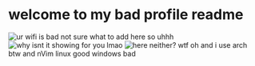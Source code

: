 # welcome to my bad profile readme
<img src="https://komarev.com/ghpvc/?username=Kopamed&color=0CCCCC" alt="ur wifi is bad">
not sure what to add here so uhhh
<img src="https://github-readme-stats.vercel.app/api?username=Kopamed&show_icons=true&theme=radical" alt="why isnt it showing for you lmao">
<img src="https://github-readme-stats.vercel.app/api/top-langs/?username=Kopamed&layout=compact&theme=radical" alt="here neither? wtf">
oh and i use arch btw
and nVim
linux good windows bad
